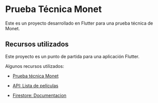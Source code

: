 # Prueba Técnica Monet

Este es un proyecto desarrollado en Flutter para una prueba técnica de Monet.

## Recursos utilizados

Este proyecto es un punto de partida para una aplicación Flutter.

Algunos recursos utilizados:

- [Prueba técnica Monet](https://docs.google.com/document/d/1gPTdONvYq9kHTUC3WLLk5dRw5KC9JUF_3oMgDpkwyI0/edit?usp=sharing)

- [API: Lista de películas](https://raw.githubusercontent.com/hjorturlarsen/IMDB-top-100/master/data/movies.json)

- [Firestore: Documentacion](https://firebase.google.com/docs/firestore)
